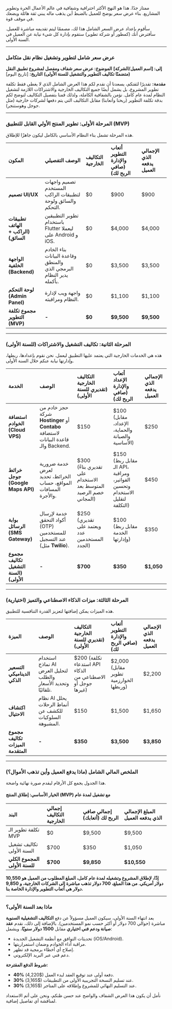 ممتاز جدًا. هذا هو النهج الأكثر احترافية وشفافية في عالم الأعمال الحرة وتطوير المشاريع. بناء عرض سعر يوضح للعميل بالضبط أين يذهب ماله يبني ثقة هائلة ويضعك في موقف قوة.

سأقوم بإعداد عرض السعر الشامل هذا لك، مصممًا ليتم تقديمه مباشرة للعميل. سأفترض أنك (كمطور أو شركة تطوير) ستقوم بإدارة كل شيء نيابة عن العميل في السنة الأولى.

---

### **عرض سعر شامل لتطوير وتشغيل نظام نقل متكامل**

**إلى: [اسم العميل/الشركة]**
**الموضوع: عرض سعر شفاف ومفصل لمشروع تطبيق النقل (متضمنًا تكاليف التطوير والتشغيل للسنة الأولى)**
**التاريخ:** [تاريخ اليوم]

**مقدمة:**
تقديرًا لثقتكم، يسعدنا أن نقدم لكم هذا العرض الشامل الذي لا يغطي فقط تكلفة تطوير المشروع، بل يشمل أيضًا جميع التكاليف الخارجية والاشتراكات اللازمة لتشغيل النظام لمدة عام كامل. نؤمن بالشفافية الكاملة، ولذلك قمنا بتفصيل التكاليف لنوضح لكم بدقة تكلفة التطوير (ربحنا وأتعابنا) مقابل التكاليف التي يتم دفعها لشركات خارجية (مثل جوجل وهوستنجر).

---

### **المرحلة الأولى: تطوير المنتج الأولي القابل للتطبيق (MVP)**
هذه المرحلة تشمل بناء النظام الأساسي بالكامل ليكون جاهزًا للإطلاق.

| المكون | الوصف التفصيلي | التكاليف الخارجية | **أتعاب التطوير والإدارة (صافي الربح لك)** | **الإجمالي الذي يدفعه العميل** |
| :--- | :--- | :--- | :--- | :--- |
| **تصميم UI/UX** | تصميم واجهات المستخدم لتطبيقات الراكب والسائق ولوحة التحكم. | $0 | $900 | $900 |
| **تطبيقات الهاتف (الراكب + السائق)** | تطوير التطبيقين باستخدام Flutter ليعملا على Android و iOS. | $0 | $4,000 | $4,000 |
| **الواجهة الخلفية (Backend)** | بناء الخادم وقاعدة البيانات والمنطق البرمجي الذي يدير النظام بأكمله. | $0 | $3,500 | $3,500 |
| **لوحة التحكم (Admin Panel)** | واجهة ويب لإدارة النظام ومراقبته. | $0 | $1,100 | $1,100 |
| **مجموع تكلفة التطوير (MVP)** | **-** | **$0** | **$9,500** | **$9,500** |

---

### **المرحلة الثانية: تكاليف التشغيل والاشتراكات (للسنة الأولى)**
هذه هي الخدمات الخارجية التي يعتمد عليها التطبيق ليعمل. نحن نقوم بإعدادها، ربطها، وإدارتها نيابة عنكم خلال السنة الأولى.

| الخدمة | الوصف | **التكاليف الخارجية (تقديري للسنة الأولى)** | **أتعاب الإعداد والإدارة (صافي الربح لك)** | **الإجمالي الذي يدفعه العميل** |
| :--- | :--- | :--- | :--- | :--- |
| **استضافة الخوادم (Cloud VPS)** | حجز خادم من شركة **Hostinger** أو **Contabo** لاستضافة قاعدة البيانات والـ Backend. | $150 | $100 (مقابل الإعداد، والحماية، والصيانة الأساسية) | $250 |
| **خرائط جوجل (Google Maps API)** | خدمة ضرورية لعرض الخرائط، تحديد المواقع، حساب المسافات والأجرة. | $300 (تقديري بناءً على الاستخدام المتوسط بعد خصم الرصيد المجاني) | $150 (مقابل ربط الـ API، ومراقبة الفواتير، وتحسين الاستخدام لتقليل التكلفة) | $450 |
| **بوابة الرسائل (SMS Gateway)** | خدمة لإرسال أكواد التحقق (OTP) للمستخدمين عند التسجيل (مثل **Twilio**). | $250 (تقديري ويعتمد على عدد المستخدمين الجدد) | $100 (مقابل ربط الخدمة وإدارتها) | $350 |
| **مجموع تكاليف التشغيل (السنة الأولى)** | **-** | **$700** | **$350** | **$1,050** |

---

### **المرحلة الثالثة: ميزات الذكاء الاصطناعي والتميز (اختيارية)**
هذه الميزات يمكن إضافتها لتعزيز القدرة التنافسية للتطبيق.

| الميزة | الوصف | **التكاليف الخارجية (تقديري للسنة الأولى)** | **أتعاب التطوير والإدارة (صافي الربح لك)** | **الإجمالي الذي يدفعه العميل** |
| :--- | :--- | :--- | :--- | :--- |
| **التسعير الديناميكي الذكي** | استخدام نماذج AI لتحليل العرض والطلب وتحديد الأسعار تلقائيًا. | $200 (تكلفة استدعاء API الذكاء الاصطناعي من جوجل أو غيرها) | $2,000 (مقابل تطوير الخوارزمية وربطها) | $2,200 |
| **اكتشاف الاحتيال** | نظام AI يحلل أنماط الرحلات للكشف عن السلوكيات المشبوهة. | $150 | $1,500 | $1,650 |
| **مجموع تكاليف الميزات المتقدمة** | **-** | **$350** | **$3,500** | **$3,850** |

---

### **الملخص المالي الشامل (ماذا يدفع العميل وأين تذهب الأموال؟)**

هذا الجدول يجمع كل الأرقام ليقدم صورة نهائية واضحة.

#### **الخيار الأساسي: إطلاق المنتج (MVP) مع تشغيل لمدة عام**

| البند | **إجمالي التكاليف الخارجية** | **إجمالي صافي الربح لك (أتعابك)** | **المبلغ الإجمالي الذي يدفعه العميل** |
| :--- | :--- | :--- | :--- |
| تكلفة تطوير الـ MVP | $0 | $9,500 | $9,500 |
| تكاليف تشغيل السنة الأولى | $700 | $350 | $1,050 |
| **المجموع الكلي للسنة الأولى** | **$700** | **$9,850** | **$10,550** |

**إذًا، لإطلاق المشروع وتشغيله لمدة عام كامل، المبلغ المطلوب من العميل هو 10,550 دولار أمريكي. من هذا المبلغ، 700 دولار تذهب مباشرة إلى الشركات الخارجية، و 9,850 دولار هي أتعاب التطوير والإدارة الخاصة بنا.**

---

### **ماذا بعد السنة الأولى؟**

بعد انتهاء السنة الأولى، سيكون العميل مسؤولاً عن دفع **التكاليف التشغيلية السنوية** مباشرة (حوالي 700 دولار أو أكثر حسب نمو المستخدمين). بالإضافة إلى ذلك، نقدم **عقد صيانة ودعم فني اختياري** مقابل **1500 دولار سنويًا**، ويشمل:
*   تحديثات التوافق مع أنظمة التشغيل الجديدة (iOS/Android).
*   مراقبة أداء الخوادم وضمان استمراريتها.
*   إصلاح أي أخطاء برمجية قد تظهر.
*   دعم فني عبر البريد الإلكتروني.

**شروط الدفع المقترحة:**
*   **40%** دفعة أولى عند توقيع العقد لبدء العمل ($4,220).
*   **30%** عند تسليم النسخة التجريبية الأولى من التطبيقات ($3,165).
*   **30%** عند التسليم النهائي للمشروع وإطلاقه على المتاجر ($3,165).

نأمل أن يكون هذا العرض الشفاف والواضح عند حسن ظنكم، ونحن على أتم الاستعداد لمناقشة أي تفاصيل إضافية.
